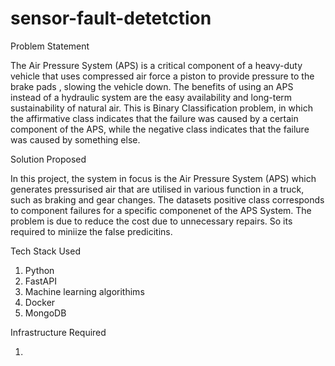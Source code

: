 # sensor-fault-detetction
Problem Statement


The Air Pressure System (APS) is a critical component of a heavy-duty vehicle that uses compressed air force a piston to provide pressure to the brake pads , slowing the vehicle down. The benefits of using an APS instead of a hydraulic system are the easy availability and long-term sustainability of natural air. 
This is Binary Classification problem, in which the affirmative class indicates that the failure was caused by a certain component of the APS, while the negative class indicates that the failure was caused by something else.

Solution Proposed 

In this project, the system in focus is the Air Pressure System (APS) which generates pressurised air that are utilised in various function in a truck, such as braking and gear changes. The datasets positive class corresponds to component failures for a specific componenet of the APS System.
The problem is due to reduce the cost due to unnecessary repairs. So its required to miniize the false predicitins.

Tech Stack Used

1. Python
2. FastAPI
3. Machine learning algorithims
4. Docker 
5. MongoDB

Infrastructure Required

1.
